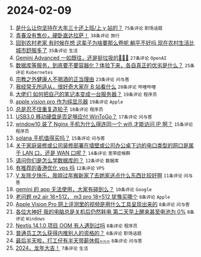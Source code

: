 # 2024-02-09

1. [是什么让你坚持在大年三十还上班/上 v 站的？](https://www.v2ex.com/t/1015124) `75条评论` `职场话题`
1. [青春没有售价，硬卧直达拉萨！](https://www.v2ex.com/t/1015138) `38条评论` `旅行`
1. [回到农村老家 有时候在想 这辈子为啥要那么卷呢 躺平不好吗 现在农村生活比城市舒服多了](https://www.v2ex.com/t/1015160) `35条评论` `生活`
1. [Gemini Advanced 一如既往，还是挺垃圾的🤣🤣🤣](https://www.v2ex.com/t/1015141) `27条评论` `OpenAI`
1. [数据库等服务，到底要不要容器化？体验下来，各自真正的优劣是什么？](https://www.v2ex.com/t/1015122) `25条评论` `Kubernetes`
1. [宗教之外健康人不喝酒的正当理由](https://www.v2ex.com/t/1015147) `23条评论` `问与答`
1. [我经常无所适从，很好奇大家在 B 站看什么](https://www.v2ex.com/t/1015175) `20条评论` `哔哩哔哩`
1. [大佬们 如何把自己的笔记本变成一台服务器？](https://www.v2ex.com/t/1015136) `19条评论` `程序员`
1. [apple vision pro 作为纯显示器](https://www.v2ex.com/t/1015183) `19条评论` `Apple`
1. [总是忍不住重复造轮子](https://www.v2ex.com/t/1015148) `18条评论` `程序员`
1. [USB3.0 移动硬盘是否足够应付 WinToGo？](https://www.v2ex.com/t/1015153) `17条评论` `问与答`
1. [window10 装了 Nginx 手机为什么得连同一个 wifi 才能访问 IP 啊？](https://www.v2ex.com/t/1015182) `15条评论` `程序员`
1. [solana 手机值得买吗？](https://www.v2ex.com/t/1015131) `15条评论` `问与答`
1. [关于家庭装修或公司装修部署在墙壁或公司办公桌下边的电口类型的网口是属于 LAN 口，还是 WAN 口呢？](https://www.v2ex.com/t/1015177) `14条评论` `宽带症候群`
1. [请问你们是怎么学数据库的？](https://www.v2ex.com/t/1015190) `12条评论` `数据库`
1. [有推荐的香港优化 vps 吗](https://www.v2ex.com/t/1015165) `12条评论` `VPS`
1. [V 友除夕快乐，我姐过年搬新家了去她家送点什么东西比较好啊](https://www.v2ex.com/t/1015162) `11条评论` `问与答`
1. [gemini 的 app 无法使用，大家有碰到么？](https://www.v2ex.com/t/1015139) `10条评论` `Google`
1. [老问题 m2 air 16+512， m3 pro 18+512 犹豫买哪个](https://www.v2ex.com/t/1015166) `8条评论` `Apple`
1. [Apple Vision Pro 网上评测里的视频是用什么工具呈现出来的](https://www.v2ex.com/t/1015145) `8条评论` `问与答`
1. [各位大神好 我的电脑总是关机后仍然耗电 第二天早上醒来甚至电池为 0%](https://www.v2ex.com/t/1015137) `8条评论` `Windows`
1. [Nextjs 14.1.0 项目 OOM 有人遇到过吗](https://www.v2ex.com/t/1015129) `8条评论` `程序员`
1. [普通员工怎么获得内推别人的资格的？](https://www.v2ex.com/t/1015128) `8条评论` `职场话题`
1. [最后半天啦，打工仔有半天带薪休假~~~](https://www.v2ex.com/t/1015125) `8条评论` `问与答`
1. [2024，龙年大吉！](https://www.v2ex.com/t/1015199) `7条评论` `生活`
